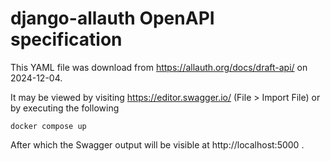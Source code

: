 # django-allauth OpenAPI specification
This YAML file was download from https://allauth.org/docs/draft-api/ on 2024-12-04.

It may be viewed by visiting https://editor.swagger.io/ (File > Import File) or by executing the following

```
docker compose up
```

After which the Swagger output will be visible at http://localhost:5000 .

